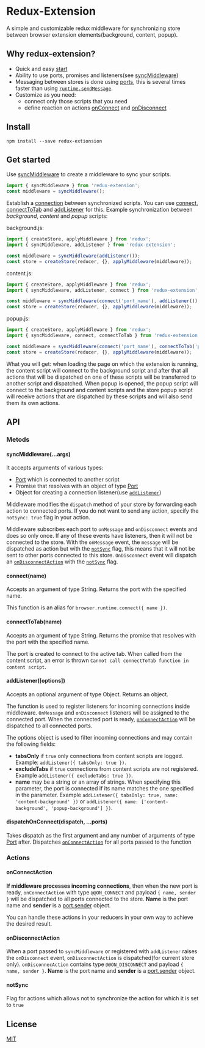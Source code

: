﻿# Redux-Extension

A simple and customizable redux middleware for synchronizing store between browser extension elements(background, content, popup). 

## Why redux-extension?

* Quick and easy [start](#get-started)
* Ability to use ports, promises and listeners(see [syncMiddleware](#syncmiddleware))
* Messaging between stores is done using [ports](https://developer.mozilla.org/en-US/docs/Mozilla/Add-ons/WebExtensions/API/runtime/Port), this is several times faster than using [```runtime.sendMessage```](https://developer.mozilla.org/en-US/docs/Mozilla/Add-ons/WebExtensions/API/runtime/sendMessage).
* Сustomize as you need: 
	* connect only those scripts that you need
	* define reaction on actions [onConnect](#onconnectaction) and [onDisconnect](#ondisconnectaction)

## Install

```
npm install --save redux-extionsion
```

## Get started

Use [syncMiddleware](#syncmiddleware) to create a middleware to sync your scripts.

```javascript
import { syncMiddleware } from 'redux-extension';
const middleware = syncMiddleware();
```

Establish a [connection](https://developer.mozilla.org/en-US/docs/Mozilla/Add-ons/WebExtensions/API/runtime/connect) between synchronized scripts. You can use [connect](#connect(name)), [connectToTab](#connectToTab(name)) and [addListener](#addlistener([options])) for this. Example synchronization between *background*, *content* and *popup* scripts:

background.js: 

```javascript
import { createStore, applyMiddleware } from 'redux';
import { syncMiddleware, addListener } from 'redux-extension';

const middleware = syncMiddleware(addListener());
const store = createStore(reducer, {}, applyMiddleware(middleware));
```

content.js:

```javascript
import { createStore, applyMiddleware } from 'redux';
import { syncMiddleware, addListener, connect } from 'redux-extension';

const middleware = syncMiddleware(connect('port_name'), addListener());
const store = createStore(reducer, {}, applyMiddleware(middleware));
```

popup.js:

```javascript
import { createStore, applyMiddleware } from 'redux';
import { syncMiddleware, connect, connectToTab } from 'redux-extension';

const middleware = syncMiddleware(connect('port_name'), connectToTab('port_name'));
const store = createStore(reducer, {}, applyMiddleware(middleware));
```


What you will get: when loading the page on which the extension is running, the content script will connect to the background script and after that all actions that will be dispatched on one of these scripts will be transferred to another script and dispatched. When popup is opened, the popup script will connect to the background and content scripts and the store popup script will receive actions that are dispatched by these scripts and will also send them its own actions.

## API

### Metods

#### syncMiddleware(...args)

It accepts arguments of various types:
* [Port](https://developer.mozilla.org/en-US/docs/Mozilla/Add-ons/WebExtensions/API/runtime/Port) which is connected to another script
* Promise that resolves with an object of type [Port](https://developer.mozilla.org/en-US/docs/Mozilla/Add-ons/WebExtensions/API/runtime/Port)
* Object for creating a connection listener(use [```addListener```](#addlistener([options])))

Middleware modifies the ```dispatch``` method of your store by forwarding each action to connected ports. If you do not want to send any action, specify the ```notSync: true``` flag in your action.

Middleware subscribes each port to ```onMessage``` and ```onDisconnect``` events and does so only once. If any of these events have listeners, then it will not be connected to the store. With the ```onMessage``` event, the ```message``` will be dispatched as action but with the [```notSync```](#notsync) flag, this means that it will not be sent to other ports connected to this store. ```OnDisconnect``` event will dispatch an [```onDisconnectAction```](#ondisconnectaction) with the [```notSync```](#notsync) flag.

#### connect(name)

Accepts an argument of type String. Returns the port with the specified name. 

This function is an alias for ```browser.runtime.connect({ name })```.

#### connectToTab(name)

Accepts an argument of type String. Returns the promise that resolves with the port with the specified name.

The port is created to connect to the active tab. When called from the content script, an error is thrown ```Cannot call connectToTab function in content script```.

#### addListener([options])

Accepts an optional argument of type Object. Returns an object.

The function is used to register listeners for incoming connections inside middleware. ```OnMessage``` and ```onDisconnect``` listeners will be assigned to the connected port. When the connected port is ready, [```onConnectAction```](#onconnectaction) will be dispatched to all connected ports.

The options object is used to filter incoming connections and may contain the following fields:
* **tabsOnly** if ```true``` only connections from content scripts are logged. Example: ```addListener({ tabsOnly: true })```.
* **excludeTabs** if ```true``` сonnections from content scripts are not registered. Example ```addListener({ excludeTabs: true })```.
* **name** may be a string or an array of strings. When specifying this parameter, the port is connected if its name matches the one specified in the parameter. Example ```addListener({ tabsOnly: true, name: 'content-background' })``` or ```addListener({ name: ['content-background', 'popup-background'] })```.

#### dispatchOnConnect(dispatch, ...ports)

Takes dispatch as the first argument and any number of arguments of type [Port](https://developer.mozilla.org/en-US/docs/Mozilla/Add-ons/WebExtensions/API/runtime/Port) after. Dispatches [```onConnectAction```](#onconnectaction) for all ports passed to the function

### Actions

#### onConnectAction 

**If middleware processes incoming connections**, then when the new port is ready, ```onConnectAction``` with type ```@@ON_CONNECT``` and payload ```{ name, sender }``` will be dispatched to all ports connected to the store. **Name** is the port name and **sender** is a [port.sender](https://developer.mozilla.org/en-US/docs/Mozilla/Add-ons/WebExtensions/API/runtime/MessageSender) object.

You can handle these actions in your reducers in your own way to achieve the desired result.

#### onDisconnectAction

When a port passed to ```syncMiddleware``` or registered with ```addListener``` raises the ```onDisconnect``` event, ```onDisconnectAction``` is dispatched(for current store only). ```onDisconnecAction``` contains type ```@@ON_DISCONNECT``` and payload ```{ name, sender }```. **Name** is the port name and **sender** is a [port.sender](https://developer.mozilla.org/en-US/docs/Mozilla/Add-ons/WebExtensions/API/runtime/MessageSender) object.

#### notSync

Flag for actions which allows not to synchronize the action for which it is set to ```true```

## License

[MIT](LICENSE)
